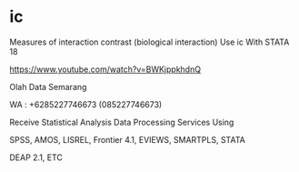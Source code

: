 # ic
Measures of interaction contrast (biological interaction) Use ic With STATA 18

https://www.youtube.com/watch?v=BWKjppkhdnQ

Olah Data Semarang

WA : +6285227746673 (085227746673)

Receive Statistical Analysis Data Processing Services Using

SPSS, AMOS, LISREL, Frontier 4.1, EVIEWS, SMARTPLS, STATA

DEAP 2.1, ETC
